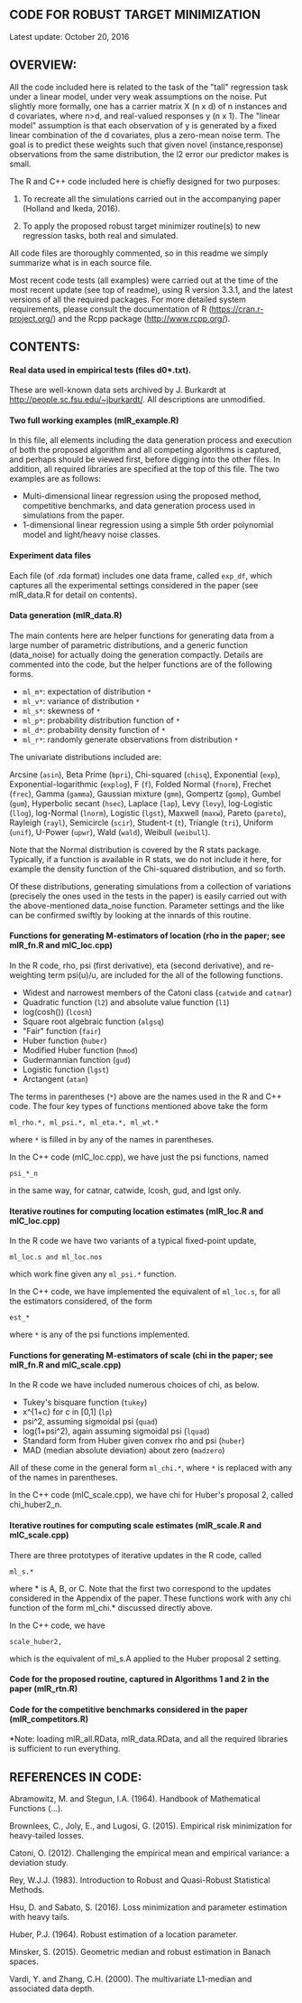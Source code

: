 
CODE FOR ROBUST TARGET MINIMIZATION
-----------------------------------

Latest update: October 20, 2016

OVERVIEW:
---------

All the code included here is related to the task of the "tall" regression task under a linear model, under very weak assumptions on the noise. Put slightly more formally, one has a carrier matrix X (n x d) of n instances and d covariates, where n>d, and real-valued responses y (n x 1). The "linear model" assumption is that each observation of y is generated by a fixed linear combination of the d covariates, plus a zero-mean noise term. The goal is to predict these weights such that given novel (instance,response) observations from the same distribution, the l2 error our predictor makes is small.

The R and C++ code included here is chiefly designed for two purposes:

 1) To recreate all the simulations carried out in the accompanying paper (Holland and Ikeda, 2016).

 2) To apply the proposed robust target minimizer routine(s) to new regression tasks, both real and simulated.

All code files are thoroughly commented, so in this readme we simply summarize what is in each source file.

Most recent code tests (all examples) were carried out at the time of the most recent update (see top of readme), using R version 3.3.1, and the latest versions of all the required packages. For more detailed system requirements, please consult the documentation of R (https://cran.r-project.org/) and the Rcpp package (http://www.rcpp.org/).


CONTENTS:
---------

#### Real data used in empirical tests (files d0*.txt).

These are well-known data sets archived by J. Burkardt at http://people.sc.fsu.edu/~jburkardt/. All descriptions are unmodified.


#### Two full working examples (mlR_example.R)

In this file, all elements including the data generation process and execution of both the proposed algorithm and all competing algorithms is captured, and perhaps should be viewed first, before digging into the other files. In addition, all required libraries are specified at the top of this file. The two examples are as follows:

- Multi-dimensional linear regression using the proposed method, competitive benchmarks, and data generation process used in simulations from the paper.
- 1-dimensional linear regression using a simple 5th order polynomial model and light/heavy noise classes.


#### Experiment data files

Each file (of .rda format) includes one data frame, called `exp_df`, which captures all the experimental settings considered in the paper (see mlR_data.R for detail on contents).


#### Data generation (mlR_data.R)

The main contents here are helper functions for generating data from a large number of parametric distributions, and a generic function (data_noise) for actually doing the generation compactly. Details are commented into the code, but the helper functions are of the following forms.

- `ml_m*`: expectation of distribution `*`
- `ml_v*`: variance of distribution `*`
- `ml_s*`: skewness of `*`
- `ml_p*`: probability distribution function of `*`
- `ml_d*`: probability density function of `*`
- `ml_r*`: randomly generate observations from distribution `*`

The univariate distributions included are:

Arcsine (`asin`), Beta Prime (`bpri`), Chi-squared (`chisq`), Exponential (`exp`), Exponential-logarithmic (`explog`), F (`f`), Folded Normal (`fnorm`), Frechet (`frec`), Gamma (`gamma`), Gaussian mixture (`gmm`), Gompertz (`gomp`), Gumbel (`gum`), Hyperbolic secant (`hsec`), Laplace (`lap`), Levy (`levy`), log-Logistic (`llog`), log-Normal (`lnorm`), Logistic (`lgst`), Maxwell (`maxw`), Pareto (`pareto`), Rayleigh (`rayl`), Semicircle (`scir`), Student-t (`t`), Triangle (`tri`), Uniform (`unif`), U-Power (`upwr`), Wald (`wald`), Weibull (`weibull`).

Note that the Normal distribution is covered by the R stats package. Typically, if a function is available in R stats, we do not include it here, for example the density function of the Chi-squared distribution, and so forth.

Of these distributions, generating simulations from a collection of variations (precisely the ones used in the tests in the paper) is easily carried out with the above-mentioned data_noise function. Parameter settings and the like can be confirmed swiftly by looking at the innards of this routine.


#### Functions for generating M-estimators of location (rho in the paper; see mlR_fn.R and mlC_loc.cpp)

In the R code, rho, psi (first derivative), eta (second derivative), and re-weighting term psi(u)/u, are included for the all of the following functions.

- Widest and narrowest members of the Catoni class (`catwide` and `catnar`)
- Quadratic function (`l2`) and absolute value function (`l1`)
- log(cosh()) (`lcosh`)
- Square root algebraic function (`algsq`)
- "Fair" function (`fair`)
- Huber function (`huber`)
- Modified Huber function (`hmod`)
- Gudermannian function (`gud`)
- Logistic function (`lgst`)
- Arctangent (`atan`)

The terms in parentheses (`*`) above are the names used in the R and C++ code.
The four key types of functions mentioned above take the form

```
ml_rho.*, ml_psi.*, ml_eta.*, ml_wt.*
```

where `*` is filled in by any of the names in parentheses.

In the C++ code (mlC_loc.cpp), we have just the psi functions, named

```
psi_*_n
```

in the same way, for catnar, catwide, lcosh, gud, and lgst only.


#### Iterative routines for computing location estimates (mlR_loc.R and mlC_loc.cpp)

In the R code we have two variants of a typical fixed-point update,

```
ml_loc.s and ml_loc.nos
```

which work fine given any `ml_psi.*` function.

In the C++ code, we have implemented the equivalent of `ml_loc.s`, for all the estimators considered, of the form

```
est_*
```

where `*` is any of the psi functions implemented.


#### Functions for generating M-estimators of scale (chi in the paper; see mlR_fn.R and mlC_scale.cpp)
In the R code we have included numerous choices of chi, as below.

- Tukey's bisquare function (`tukey`)
- x^{1+c} for c in [0,1] (`lp`)
- psi^2, assuming sigmoidal psi (`quad`)
- log(1+psi^2), again assuming sigmoidal psi (`lquad`)
- Standard form from Huber given convex rho and psi (`huber`)
- MAD (median absolute deviation) about zero (`madzero`)

All of these come in the general form `ml_chi.*`, where `*` is replaced with any of the names in parentheses.

In the C++ code (mlC_scale.cpp), we have chi for Huber's proposal 2, called chi_huber2_n.


#### Iterative routines for computing scale estimates (mlR_scale.R and mlC_scale.cpp)

There are three prototypes of iterative updates in the R code, called

```
ml_s.*
```

where * is A, B, or C. Note that the first two correspond to the updates considered in the Appendix of the paper. These functions work with any chi function of the form ml_chi.* discussed directly above.

In the C++ code, we have
```
scale_huber2,
 ```

which is the equivalent of ml_s.A applied to the Huber proposal 2 setting.


#### Code for the proposed routine, captured in Algorithms 1 and 2 in the paper (mlR_rtn.R)


#### Code for the competitive benchmarks considered in the paper (mlR_competitors.R)


*Note: loading mlR_all.RData, mlR_data.RData, and all the required libraries is sufficient to run everything.


REFERENCES IN CODE:
-------------------

Abramowitz, M. and Stegun, I.A. (1964). Handbook of Mathematical Functions (...).

Brownlees, C., Joly, E., and Lugosi, G. (2015). Empirical risk minimization for heavy-tailed losses.

Catoni, O. (2012). Challenging the empirical mean and empirical variance: a deviation study.

Rey, W.J.J. (1983). Introduction to Robust and Quasi-Robust Statistical Methods.

Hsu, D. and Sabato, S. (2016). Loss minimization and parameter estimation with heavy tails.

Huber, P.J. (1964). Robust estimation of a location parameter.

Minsker, S. (2015). Geometric median and robust estimation in Banach spaces.

Vardi, Y. and Zhang, C.H. (2000). The multivariate L1-median and associated data depth.
